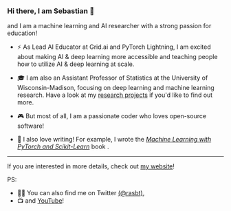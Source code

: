 ### Hi there, I am Sebastian 👋

and I am a machine learning and AI researcher with a strong passion for education!

- ⚡️ As Lead AI Educator at Grid.ai and PyTorch Lightning, I am excited about making AI & deep learning more accessible and teaching people how to utilize AI & deep learning at scale.

- 🎓 I am also an Assistant Professor of Statistics at the University of Wisconsin-Madison, focusing on deep learning and machine learning research. Have a look at my [research projects](https://sebastianraschka.com/publications/) if you'd like to find out more.

- 🎮 But most of all, I am a passionate coder  who loves open-source software! 

- 📖 I also love writing! For example, I wrote the *[Machine Learning with PyTorch and Scikit-Learn](https://www.amazon.com/Machine-Learning-PyTorch-Scikit-Learn-scikit-learn-ebook-dp-B09NW48MR1/dp/B09NW48MR1/)* book .

---

If you are interested in more details, check out [my website](https://sebastianraschka.com)!

PS: 
- 👨‍💻 You can also find me on Twitter [(@rasbt)](https://twitter.com/rasbt),  
- 📺  and [YouTube](https://youtube.com/c/SebastianRaschka)!




<!--
**rasbt/rasbt** is a ✨ _special_ ✨ repository because its `README.md` (this file) appears on your GitHub profile.

Here are some ideas to get you started:

- 🔭 I’m currently working on ...
- 🌱 I’m currently learning ...
- 👯 I’m looking to collaborate on ...
- 🤔 I’m looking for help with ...
- 💬 Ask me about ...
- 📫 How to reach me: ...
- 😄 Pronouns: ...
- ⚡ Fun fact: ...
-->
